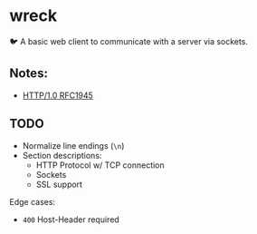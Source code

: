 # wreck
:bird: A basic web client to communicate with a server via sockets.

## Notes:
+ [HTTP/1.0 RFC1945](https://tools.ietf.org/html/rfc1945)

## TODO
+ Normalize line endings (`\n`)
+ Section descriptions:
  + HTTP Protocol w/ TCP connection
  + Sockets
  + SSL support

Edge cases:
+ `400` Host-Header required
